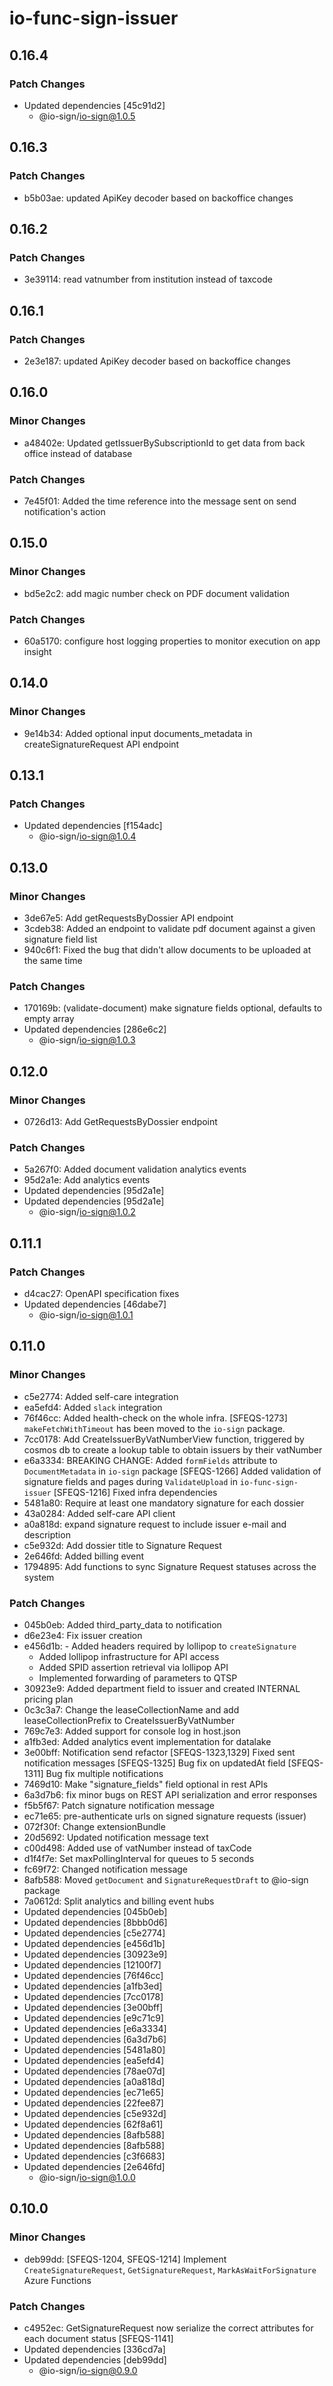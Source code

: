 # io-func-sign-issuer

## 0.16.4

### Patch Changes

- Updated dependencies [45c91d2]
  - @io-sign/io-sign@1.0.5

## 0.16.3

### Patch Changes

- b5b03ae: updated ApiKey decoder based on backoffice changes

## 0.16.2

### Patch Changes

- 3e39114: read vatnumber from institution instead of taxcode

## 0.16.1

### Patch Changes

- 2e3e187: updated ApiKey decoder based on backoffice changes

## 0.16.0

### Minor Changes

- a48402e: Updated getIssuerBySubscriptionId to get data from back office instead of database

### Patch Changes

- 7e45f01: Added the time reference into the message sent on send notification's action

## 0.15.0

### Minor Changes

- bd5e2c2: add magic number check on PDF document validation

### Patch Changes

- 60a5170: configure host logging properties to monitor execution on app insight

## 0.14.0

### Minor Changes

- 9e14b34: Added optional input documents_metadata in createSignatureRequest API endpoint

## 0.13.1

### Patch Changes

- Updated dependencies [f154adc]
  - @io-sign/io-sign@1.0.4

## 0.13.0

### Minor Changes

- 3de67e5: Add getRequestsByDossier API endpoint
- 3cdeb38: Added an endpoint to validate pdf document against a given signature field list
- 940c6f1: Fixed the bug that didn't allow documents to be uploaded at the same time

### Patch Changes

- 170169b: (validate-document) make signature fields optional, defaults to empty array
- Updated dependencies [286e6c2]
  - @io-sign/io-sign@1.0.3

## 0.12.0

### Minor Changes

- 0726d13: Add GetRequestsByDossier endpoint

### Patch Changes

- 5a267f0: Added document validation analytics events
- 95d2a1e: Add analytics events
- Updated dependencies [95d2a1e]
- Updated dependencies [95d2a1e]
  - @io-sign/io-sign@1.0.2

## 0.11.1

### Patch Changes

- d4cac27: OpenAPI specification fixes
- Updated dependencies [46dabe7]
  - @io-sign/io-sign@1.0.1

## 0.11.0

### Minor Changes

- c5e2774: Added self-care integration
- ea5efd4: Added `slack` integration
- 76f46cc: Added health-check on the whole infra. [SFEQS-1273]
  `makeFetchWithTimeout` has been moved to the `io-sign` package.
- 7cc0178: Add CreateIssuerByVatNumberView function, triggered by cosmos db to create a lookup table to obtain issuers by their vatNumber
- e6a3334: BREAKING CHANGE: Added `formFields` attribute to `DocumentMetadata` in `io-sign` package
  [SFEQS-1266] Added validation of signature fields and pages during `ValidateUpload` in `io-func-sign-issuer`
  [SFEQS-1216] Fixed infra dependencies
- 5481a80: Require at least one mandatory signature for each dossier
- 43a0284: Added self-care API client
- a0a818d: expand signature request to include issuer e-mail and description
- c5e932d: Add dossier title to Signature Request
- 2e646fd: Added billing event
- 1794895: Add functions to sync Signature Request statuses across the system

### Patch Changes

- 045b0eb: Added third_party_data to notification
- d6e23e4: Fix issuer creation
- e456d1b: - Added headers required by lollipop to `createSignature`
  - Added lollipop infrastructure for API access
  - Added SPID assertion retrieval via lollipop API
  - Implemented forwarding of parameters to QTSP
- 30923e9: Added department field to issuer and created INTERNAL pricing plan
- 0c3c3a7: Change the leaseCollectionName and add leaseCollectionPrefix to CreateIssuerByVatNumber
- 769c7e3: Added support for console log in host.json
- a1fb3ed: Added analytics event implementation for datalake
- 3e00bff: Notification send refactor
  [SFEQS-1323,1329] Fixed sent notification messages
  [SFEQS-1325] Bug fix on updatedAt field
  [SFEQS-1311] Bug fix multiple notifications
- 7469d10: Make "signature_fields" field optional in rest APIs
- 6a3d7b6: fix minor bugs on REST API serialization and error responses
- f5b5f67: Patch signature notification message
- ec71e65: pre-authenticate urls on signed signature requests (issuer)
- 072f30f: Change extensionBundle
- 20d5692: Updated notification message text
- c00d498: Added use of vatNumber instead of taxCode
- d1f4f7e: Set maxPollingInterval for queues to 5 seconds
- fc69f72: Changed notification message
- 8afb588: Moved `getDocument` and `SignatureRequestDraft` to @io-sign package
- 7a0612d: Split analytics and billing event hubs
- Updated dependencies [045b0eb]
- Updated dependencies [8bbb0d6]
- Updated dependencies [c5e2774]
- Updated dependencies [e456d1b]
- Updated dependencies [30923e9]
- Updated dependencies [12100f7]
- Updated dependencies [76f46cc]
- Updated dependencies [a1fb3ed]
- Updated dependencies [7cc0178]
- Updated dependencies [3e00bff]
- Updated dependencies [e9c71c9]
- Updated dependencies [e6a3334]
- Updated dependencies [6a3d7b6]
- Updated dependencies [5481a80]
- Updated dependencies [ea5efd4]
- Updated dependencies [78ae07d]
- Updated dependencies [a0a818d]
- Updated dependencies [ec71e65]
- Updated dependencies [22fee87]
- Updated dependencies [c5e932d]
- Updated dependencies [62f8a61]
- Updated dependencies [8afb588]
- Updated dependencies [8afb588]
- Updated dependencies [c3f6683]
- Updated dependencies [2e646fd]
  - @io-sign/io-sign@1.0.0

## 0.10.0

### Minor Changes

- deb99dd: [SFEQS-1204, SFEQS-1214] Implement `CreateSignatureRequest`, `GetSignatureRequest`, `MarkAsWaitForSignature` Azure Functions

### Patch Changes

- c4952ec: GetSignatureRequest now serialize the correct attributes for each document status [SFEQS-1141]
- Updated dependencies [336cd7a]
- Updated dependencies [deb99dd]
  - @io-sign/io-sign@0.9.0
